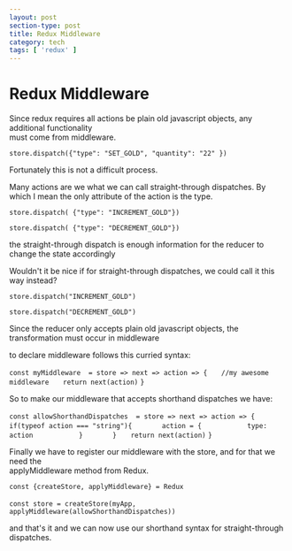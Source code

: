 ```yaml
---
layout: post
section-type: post
title: Redux Middleware
category: tech
tags: [ 'redux' ]
---
```


Redux Middleware
================

Since redux requires all actions be plain old javascript objects, any additional functionality  
must come from middleware.

`store.dispatch({"type": "SET_GOLD", "quantity": "22" })`

Fortunately this is not a difficult process.

Many actions are we what we can call straight-through dispatches.
By which I mean the only attribute of the action is the type.

`store.dispatch( {"type": "INCREMENT_GOLD"})`

`store.dispatch( {"type": "DECREMENT_GOLD"})`

the straight-through dispatch is enough information for the reducer to change the state accordingly

Wouldn't it be nice if for straight-through dispatches, we could call it this way instead?

`store.dispatch("INCREMENT_GOLD")`

`store.dispatch("DECREMENT_GOLD")`

Since the reducer only accepts plain old javascript objects, the transformation must occur in middleware

to declare middleware follows this curried syntax:

`const myMiddleware  = store => next => action => {`
`   //my awesome middleware`
`   return next(action)`
`}`

So to make our middleware that accepts shorthand dispatches we have: 

`const allowShorthandDispatches  = store => next => action => {`
`   if(typeof action === "string"){`
`       action = {`
`           type: action`
`           }`
`       }`
`   return next(action)`
`}`

Finally we have to register our middleware with the store, and for that we need the  
applyMiddleware method from Redux.

`const {createStore, applyMiddleware} = Redux`

`const store = createStore(myApp,`
`   applyMiddleware(allowShorthandDispatches))`

and that's it and we can now use our shorthand syntax for straight-through dispatches.


